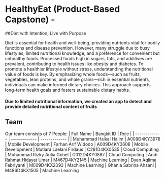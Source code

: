 # HealthyEat (Product-Based Capstone) - 
##Diet with Intention, Live with Purpose

Diet is essential for health and well-being, providing nutrients vital for bodily functions and disease prevention. However, many struggle due to busy lifestyles, limited nutritional knowledge, and a preference for convenient but unhealthy foods. Processed foods high in sugars, fats, and additives are prevalent, contributing to health issues like obesity and diabetes.
To promote a healthier lifestyle without stress, understanding the nutritional value of foods is key. By emphasizing whole foods—such as fruits, vegetables, lean proteins, and whole grains—rich in essential nutrients, individuals can make informed dietary choices. This approach supports long-term health goals and fosters sustainable dietary habits.

#### Due to limited nutritional information, we created an app to detect and provide detailed nutritional content of fruits

## Team
Our team consists of 7 People:
| Full Name  | Bangkit ID | Role |
| ------------- | ------------- | ------------- |
| Muhammad Haikal Halim  | A009D4KY3978  | Mobile Development
| Farhan Arif Widodo  | A009D4KY3608  |  Mobile Development
| Mutiara Laelani Firdaus  | C291D4KX0535  | Cloud Computing
| Muhammad Rizky Aulia Gobel  | C012D4KY0887  | Cloud Computing
| Andi Rahmat Hidayat Umar  | M467D4KY2145  | Machine Learning
| Dyan Aqlima Febriyanti  | M009D4KX2093  | Machine Learning
| Ghania Sabrina Ahsani  | M486D4KX1505  | Machine Learning
